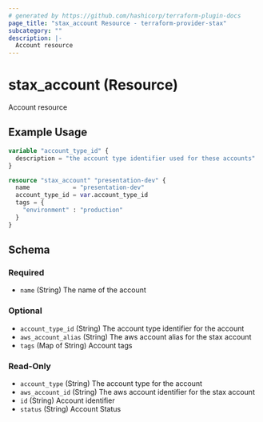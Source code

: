 ```yaml
---
# generated by https://github.com/hashicorp/terraform-plugin-docs
page_title: "stax_account Resource - terraform-provider-stax"
subcategory: ""
description: |-
  Account resource
---
```


# stax_account (Resource)

Account resource

## Example Usage

```terraform
variable "account_type_id" {
  description = "the account type identifier used for these accounts"
}

resource "stax_account" "presentation-dev" {
  name            = "presentation-dev"
  account_type_id = var.account_type_id
  tags = {
    "environment" : "production"
  }
}
```

<!-- schema generated by tfplugindocs -->
## Schema

### Required

- `name` (String) The name of the account

### Optional

- `account_type_id` (String) The account type identifier for the account
- `aws_account_alias` (String) The aws account alias for the stax account
- `tags` (Map of String) Account tags

### Read-Only

- `account_type` (String) The account type for the account
- `aws_account_id` (String) The aws account identifier for the stax account
- `id` (String) Account identifier
- `status` (String) Account Status


